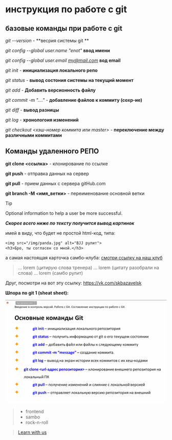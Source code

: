  

# инструкция по работе с git

## базовые команды при работе с git

*git --version* - **весрия системы git **

*git config --global user.name "enot"* **ввод имени**

*git config --global user.email my@mail.com* **вод email**

*git init* - **инициализация локального репо**

*git status* - **вывод состония системы на текущий момент**

*git add* - **Добавить версионность файлу** 

*git commit -m "...."* - **добавление файлов к коммиту (сохр-ие)** 

*git diff* - **вывод разницы**

*git log* - **хронологоия изменений**

*git checkout <хэш-номер коммита или master>* - **переключение между различными коммитами**

## Команды удаленного РЕПО

**git clone <ссылка>** - клонирование по ссылке

**git push** - отправка данных на сервер

**git pull** - прием данных с сервера gitHub.com

**git branch -M <имя_ветки>** - переименование основной ветки

> [!TIP]
> Optional information to help a user be more successful.

***Скорее всего ниже по тексту получится вывод картинок***

имей в виду, что будет не простой html-код, типа:
```
<img src="/img/panda.jpg" alt="BJJ рулит">
<h3>Бро, ты согласен со мной.</h3>
```

а самая настоящая карточка самбо-клуба: 
[смотри ссылку на наш клуб](https://vk.com/skbazavelsk)  

>... lorem (цитирую слова тренера)
>... lorem (цитату разобрали на слова)
>... lorem (самбо рулит)

Друг, посмотри на вот эту ссылку:
https://vk.com/skbazavelsk

**Шпора по git 1 (sheat sheet):**

![img1](./git.png)

 


 
> * frontend
> * sambo
> * rock-n-roll


> [Learn with us](code.js)
 
